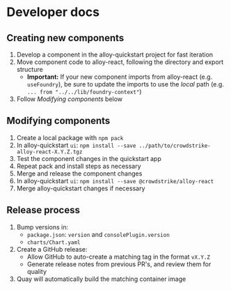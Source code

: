 # Developer docs

## Creating new components

1. Develop a component in the alloy-quickstart project for fast iteration
1. Move component code to alloy-react, following the directory and export structure
   - **Important:** If your new component imports from alloy-react (e.g. `useFoundry`), be sure to update the imports to use the _local_ path (e.g. `... from "../../lib/foundry-context"`)
1. Follow _Modifying components_ below

## Modifying components

1. Create a local package with `npm pack`
1. In alloy-quickstart `ui`: `npm install --save ../path/to/crowdstrike-alloy-react-X.Y.Z.tgz`
1. Test the component changes in the quickstart app
1. Repeat pack and install steps as necessary
1. Merge and release the component changes
1. In alloy-quickstart `ui`: `npm install --save @crowdstrike/alloy-react`
1. Merge alloy-quickstart changes if necessary

## Release process

1. Bump versions in:
   - `package.json`: `version` and `consolePlugin.version`
   - `charts/Chart.yaml`
2. Create a GitHub release:
   - Allow GitHub to auto-create a matching tag in the format `vX.Y.Z`
   - Generate release notes from previous PR's, and review them for quality
3. Quay will automatically build the matching container image

